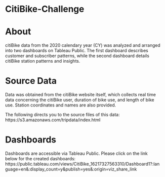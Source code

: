 # CitiBike-Challenge

# About

<p>citiBike data from the 2020 calendary year (CY) was analyzed and arranged into two dashboards on Tableau Public. The first dashboard describes customer and subscriber patterns, while the second dashboard details citiBike station patterns and insights. </p>

# Source Data

<p> Data was obtained from the citiBike website itself, which collects real time data concerning the citiBike user, duration of bike use, and length of bike use.  Station coordinates and names are also provided. </p>

<p>The following directs you to the source files of this data: https://s3.amazonaws.com/tripdata/index.html </p>

# Dashboards
<p>Dashboards are accessible via Tableau Public. Please click on the link below for the created dashboards: https://public.tableau.com/views/CitiBike_16217327563310/Dashboard1?:language=en&:display_count=y&publish=yes&:origin=viz_share_link </p>
